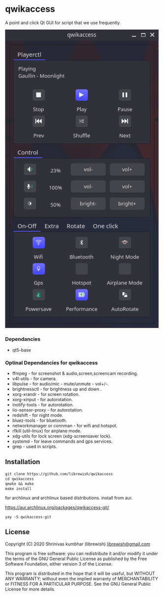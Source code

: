# qwikaccess
A point and click Qt GUI for script that we use frequently.

<img src="qwikaccess.png" width="500">

### Dependancies
* qt5-base

### Optinal Dependancies for qwikaccess
* ffmpeg - for screenshot & audio,screen,screencam recording.
* v4l-utils - for camera.
* libpulse - for audio/mic - mute/unmute - vol+/-.
* brightnessctl - for brightness up and down .
* xorg-xrandr - for screen rotation.
* xorg-xinput - for autorotation.
* inotify-tools - for autorotation.
* iio-sensor-proxy - for autorotation.
* redshift - for night mode.
* bluez-tools  - for bluetooth.
* networkmanager or connman - for wifi and hotspot.
* rfkill (util-linux) for airplane mode.
* xdg-utils for lock screen (xdg-screensaver lock).
* systemd - for leave commands and gps services. 
* grep - used in scripts.

## Installation
```
git clone https://github.com/librewish/qwikaccess
cd qwikaccess
qmake && make
make install
```

for archlinux and archlinux based distributions.
install from aur.

https://aur.archlinux.org/packages/qwikaccess-git/

```
yay -S qwikaccess-git
```



## License

Copyright (C) 2020 Shrinivas kumbhar (librewish) librewish@gmail.com

This program is free software: you can redistribute it and/or modify it under the terms of the GNU General Public License as published by the Free Software Foundation, either version 3 of the License.

This program is distributed in the hope that it will be useful, but WITHOUT ANY WARRANTY; without even the implied warranty of MERCHANTABILITY or FITNESS FOR A PARTICULAR PURPOSE. See the GNU General Public License for more details.
